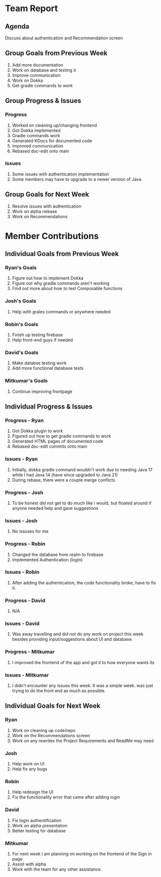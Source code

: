 # Team Report

## Agenda
Discuss about authentication and Recommendation screen
## Group Goals from Previous Week
1. Add more documentation
2. Work on database and testing it
3. Improve communication
4. Work on Dokka
5. Get gradle commands to work

## Group Progress & Issues
### Progress
1. Worked on cleaning up/changing frontend
2. Got Dokka implemented
3. Gradle commands work
4. Generated KDocs for documented code
5. Improved communication
6. Rebased doc-edit onto main
### Issues
1. Some issues with authentication implementation
2. Some members may have to upgrade to a newer version of Java
## Group Goals for Next Week
1. Resolve issues with authentication
2. Work on alpha release
3. Work on Recommendations
# Member Contributions

## Individual Goals from Previous Week
### Ryan's Goals
1. Figure out how to implement Dokka
2. Figure out why gradle commands aren't working
3. Find out more about how to test Composable functions  
### Josh's Goals
1. Help with grales commands or anywhere needed
### Robin's Goals
1. Finish up testing firebase
2. Help front-end guys if needed
### David's Goals
1. Make databse testing work
2. Add more functional database tests
### Mitkumar's Goals
1. Continue improving frontpage

## Individual Progress & Issues
### Progress - Ryan
1. Got Dokka plugin to work
2. Figured out how to get gradle commands to work
3. Generated HTML pages of documented code
4. Rebased doc-edit commits onto main
### Issues - Ryan
1. Initially, dokka gradle command wouldn't work due to needing Java 17 while I had Java 14 (have since upgraded to Java 21)
2. During rebase, there were a couple merge conflicts
### Progress - Josh
1. To be honest did not get to do much like i would, but floated around if anyone needed help and gave suggestions
### Issues - Josh
1. No issuses for me 
### Progress - Robin
1. Changed the database from realm to firebase
2. Implemented Authentication (login)
### Issues - Robin
1. After adding the authentication, the code functionality broke, have to fix it.
### Progress - David
1. N/A

### Issues - David
1. Was away travelling and did not do any work on project this week besides providing input/suggestions about UI and database.

### Progress - Mitkumar
1. I improved the frontend of the app and got it to how everyone wants its

### Issues - Mitkumar
1. I didn't encounter any issues this week. It was a simple week. was just trying to do the front end as much as possible. 

## Individual Goals for Next Week
### Ryan
1. Work on cleaning up code/repo
2. Work on the Recommendations screen
3. Work on any rewrites the Project Requirements and ReadMe may need
### Josh
1. Help work on UI
2. Help fix any bugs
### Robin
1. Help redesign the UI
2. Fix the functionality error that came after adding login
### David
1. Fix login authentification
2. Work on alpha presentation
3. Better testing for database
 
### Mitkumar
1. For next week i am planning on working on the frontend of the Sign in page
2. Assist with alpha
3. Work with the team for any other assistance. 

